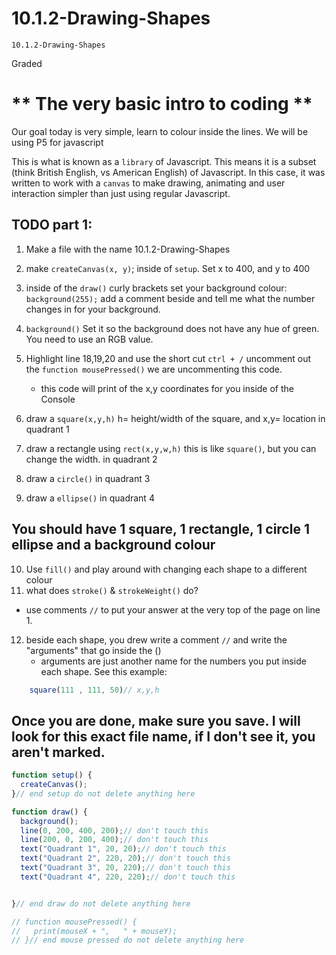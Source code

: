 # 10.1.2-Drawing-Shapes
```
10.1.2-Drawing-Shapes
```
Graded

# ** The very basic intro to coding **

  Our goal today is very simple, learn to colour inside the lines. We will be using P5 for javascript 
  
This is what is known as a `library` of Javascript. This means it is a subset (think British English, vs American English) of Javascript. In this case, it was written to work with a `canvas` to make drawing, animating and user interaction simpler than just using regular Javascript.


  
  ## TODO part 1:
  1. Make a file with the name 10.1.2-Drawing-Shapes

  2. make `createCanvas(x, y)`; inside of `setup`. Set x to 400, and y to 400
  3. inside of the `draw()` curly brackets set your background colour: `background(255);`  add a comment beside and tell me what the number changes in for your background.
  4.  `background()` Set it so the background does not have any hue of green. You need to use an RGB value. 
      

  5. Highlight line 18,19,20 and use the short cut `ctrl + /` uncomment out the `function mousePressed()` we are uncommenting this code. 
        - this code will print of the x,y coordinates for you inside of the Console
  6. draw a `square(x,y,h)` h= height/width of the square, and x,y= location in quadrant 1
  7. draw a rectangle using `rect(x,y,w,h)` this is like `square()`, but you can change the width. in quadrant 2
  8. draw a `circle()` in quadrant 3
  9. draw a `ellipse()` in quadrant 4


## You should have 1 square, 1 rectangle, 1 circle 1 ellipse and a background colour
  
  10. Use `fill()` and play around with changing each shape to a different colour 
  11. what does `stroke()` & `strokeWeight()` do?
  - use comments `//` to put your answer at the very top of the page on line 1. 
  12. beside each shape, you drew write a comment `//` and write the "arguments" that go inside the ()
        - arguments are just another name for the numbers you put inside each shape. 
See this example:
```javaScript
    square(111 , 111, 50)// x,y,h 
```


## Once you are done, make sure you save. I will look for this exact file name, if I don't see it, you aren't marked. 

```javaScript
function setup() {
  createCanvas();
}// end setup do not delete anything here

function draw() {
  background();
  line(0, 200, 400, 200);// don't touch this
  line(200, 0, 200, 400);// don't touch this
  text("Quadrant 1", 20, 20);// don't touch this
  text("Quadrant 2", 220, 20);// don't touch this
  text("Quadrant 3", 20, 220);// don't touch this
  text("Quadrant 4", 220, 220);// don't touch this


}// end draw do not delete anything here

// function mousePressed() {
//   print(mouseX + ",   " + mouseY);
// }// end mouse pressed do not delete anything here

```
